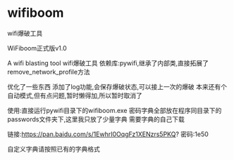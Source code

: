 # wifiboom
wifi爆破工具


WiFiboom正式版v1.0

A wifi blasting tool
wifi爆破工具 依赖库:pywifi,继承了内部类,直接拓展了remove_network_profile方法

优化了一些东西
添加了log功能,会保存爆破状态,可以接上一次的爆破
本来还有个自动模式,但有点问题,暂时懒得加,所以暂时取消了

使用:直接运行pywifi目录下的wifiboom.exe
密码字典全部放在程序同目录下的passwords文件夹下,这里我只放了少量字典
需要字典的自己下载

链接:https://pan.baidu.com/s/1EwhrI0OqgFz1XENzrs5PKQ?
密码:1e50

自定义字典请按照已有的字典格式
